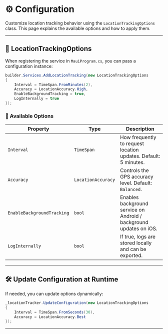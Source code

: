 # ⚙️ Configuration

Customize location tracking behavior using the `LocationTrackingOptions` class. This page explains the available options and how to apply them.

---

## 📘 LocationTrackingOptions

When registering the service in `MauiProgram.cs`, you can pass a configuration instance:

```csharp
builder.Services.AddLocationTracking(new LocationTrackingOptions
{
    Interval = TimeSpan.FromMinutes(2),
    Accuracy = LocationAccuracy.High,
    EnableBackgroundTracking = true,
    LogInternally = true
});
```

### 🔧 Available Options

| Property                   | Type               | Description                                                        |
| -------------------------- | ------------------ | ------------------------------------------------------------------ |
| `Interval`                 | `TimeSpan`         | How frequently to request location updates. Default: 5 minutes.    |
| `Accuracy`                 | `LocationAccuracy` | Controls the GPS accuracy level. Default: `Balanced`.              |
| `EnableBackgroundTracking` | `bool`             | Enables background service on Android / background updates on iOS. |
| `LogInternally`            | `bool`             | If true, logs are stored locally and can be exported.              |

---

## 🛠 Update Configuration at Runtime

If needed, you can update options dynamically:

```csharp
_locationTracker.UpdateConfiguration(new LocationTrackingOptions
{
    Interval = TimeSpan.FromSeconds(30),
    Accuracy = LocationAccuracy.Best
});
```

---